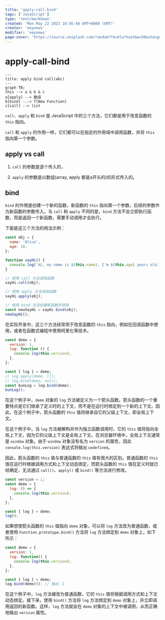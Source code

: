 ```yaml
---
title: 'apply-call-bind'
tags: ['JavaScript']
type: 'text/markdown'
created: 'Mon May 22 2023 10:56:48 GMT+0000 (GMT)'
creator: 'oeyoews'
modifier: 'oeyoews'
page-cover: 'https://source.unsplash.com/random?fm=blurhash&w=50&change-this'
---
```


# apply-call-bind

```
---
title: apply bind call(abc)
---
graph TB;
this --> a & b & c
a[apply] --> 数组
b[bind] -.-> f[New Function]
c[call] --> list
```

`call`、`apply` 和 `bind` 是 JavaScript 中的三个方法，它们都是用于改变函数的 `this` 指向。

`call` 和 `apply` 的作用一样，它们都可以在指定的作用域中调用函数，并将 `this` 指向第一个参数。

## apply vs call

1. `call` 的参数是逐个传入的，

1. `apply` 的参数是以数组(array, apply 都是a开头的)的形式传入的。

## bind

`bind` 的作用是创建一个新的函数，新函数的 `this` 指向第一个参数，后续的参数作为新函数的参数传入。与 `call` 和 `apply` 不同的是，`bind` 方法不会立即执行函数，而是返回一个新函数，需要手动调用才会执行。

下面是这三个方法的用法示例：

```javascript
const obj = {
  name: 'Alice',
  age: 18,
};

function sayHi() {
  console.log(`Hi, my name is ${this.name}, I'm ${this.age} years old.`);
}

// 使用 call 方法调用函数
sayHi.call(obj);

// 使用 apply 方法调用函数
sayHi.apply(obj);

// 使用 bind 方法创建新函数并调用
const newSayHi = sayHi.bind(obj);
newSayHi();
```

在实际开发中，这三个方法经常用于改变函数的 `this` 指向，例如在回调函数中使用，或者在函数式编程中使用柯里化等技术。

```js
const demo = {
  version: 1,
  log: function () {
    console.log(this.version);
  },
};

const { log } = demo;
// log.apply(demo, []);
// log.bind(demo, null);
const bunLog = log.bind(demo);
bunLog();
```

在这个例子中，`demo` 对象的 `log` 方法被定义为一个箭头函数。箭头函数的一个重要特点是它们继承了定义时的上下文，而不是在运行时绑定到一个新的上下文。因此，在这个例子中，箭头函数的 `this` 值将继承自它的父级上下文，即全局上下文。

在这个例子中，当 `log` 方法被解构并作为独立函数调用时，它的 `this` 值将指向全局上下文，因为它的父级上下文是全局上下文。在浏览器环境中，全局上下文通常是 `window` 对象。由于 `window` 对象没有名为 `version` 的属性，因此 `console.log(this.version)` 表达式将输出 `undefined`。

因此，箭头函数的 `this` 值与普通函数的 `this` 值有很大的区别。普通函数的 `this` 值在运行时根据调用方式和上下文动态绑定，而箭头函数的 `this` 值在定义时就已经确定，无法通过 `call()`、`apply()` 或 `bind()` 等方法进行修改。

```js
const version = 1;
const demo = {
  log: () => {
    console.log(this.version);
  },
};

const { log } = demo;
log();
```

如果想使箭头函数的 `this` 值指向 `demo` 对象，可以将 `log` 方法改为普通函数，或者使用 `Function.prototype.bind()` 方法将 `log` 方法绑定到 `demo` 对象上，如下所示：

```javascript
const demo = {
  version: 1,
  log: function() {
    console.log(this.version);
  },
};

const { log } = demo;
log.bind(demo)(); // 输出：1
```

在这个例子中，`log` 方法被改为普通函数，它的 `this` 值将根据调用方式和上下文动态绑定。接下来，使用 `bind()` 方法将 `log` 方法绑定到 `demo` 对象上，并立即调用返回的新函数。这样，`log` 方法就会在 `demo` 对象的上下文中被调用，从而正确地输出 `version` 属性。
